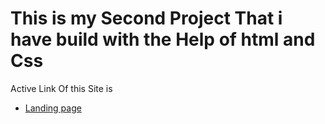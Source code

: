 # This is my Second Project That i have build with the Help of html and Css

Active Link Of this Site is
- [Landing page ](https://devloperrlandingpage.netlify.app)
